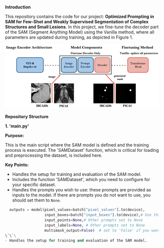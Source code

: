 **Introduction**

This repository contains the code for our project: **Optimized Prompting in SAM for Few-Shot and Weakly Supervised Segmentation of Complex Structures and Small Lesions**. In this project, we fine-tune the decoder part of the SAM (Segment Anything Model) using the Vanilla method, where all parameters are updated during training, as depicted in Figure 1. 

![Figure 1/ SAM Setup](Figure1.png)

**Repository Structure**

**1. 'main.py'**

 **Purpose:**

This is the main script where the SAM model is defined and the training process is executed. The 'SAMDataset' function, which is critical for loading and preprocessing the dataset, is included here.
 
**Key Points:**

- Handles the setup for training and evaluation of the SAM model.
- Includes the function 'SAMDataset', which you need to configure for your specific dataset.
- Handles the prompts you wish to use: these prompts are provided as inputs to the model. If there are prompts you do not want to use, you should set them to `None`.
  
```python
  outputs = model(pixel_values=batch["pixel_values"].to(device),
                  input_boxes=batch["input_boxes"].to(device),# Use this prompt
                  input_points=None,# Other prompts set to None
                  input_labels=None, # Other prompts set to None
                  multimask_output=False)  # set to 'False' if you want one mask output
\`\`\
- Handles the setup for training and evaluation of the SAM model.
